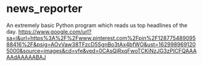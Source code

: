# news_reporter
An extremely basic Python program which reads us top headlines of the day.
https://www.google.com/url?sa=i&url=https%3A%2F%2Fwww.pinterest.com%2Fpin%2F12877548909588416%2F&psig=AOvVaw38TFzcD5SgnBo3tAx4bfWO&ust=1629989691205000&source=images&cd=vfe&ved=0CAsQjRxqFwoTCKiNzJG3zPICFQAAAAAdAAAAABAJ
